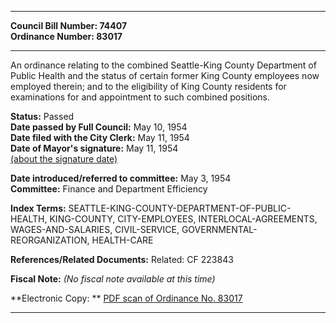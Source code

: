 * * * * *  
  
**Council Bill Number: [](#h0)[](#h2)74407**   
**Ordinance Number: 83017**  
  
* * * * *  
  
An ordinance relating to the combined Seattle-King County Department of Public Health and the status of certain former King County employees now employed therein; and to the eligibility of King County residents for examinations for and appointment to such combined positions.  
  
**Status:** Passed   
**Date passed by Full Council:** May 10, 1954   
**Date filed with the City Clerk:** May 11, 1954   
**Date of Mayor's signature:** May 11, 1954   
[(about the signature date)](/~public/approvaldate.htm)   
  
  
**Date introduced/referred to committee:** May 3, 1954   
**Committee:** Finance and Department Efficiency   
  
**Index Terms:** SEATTLE-KING-COUNTY-DEPARTMENT-OF-PUBLIC-HEALTH, KING-COUNTY, CITY-EMPLOYEES, INTERLOCAL-AGREEMENTS, WAGES-AND-SALARIES, CIVIL-SERVICE, GOVERNMENTAL-REORGANIZATION, HEALTH-CARE  
  
**References/Related Documents:** Related: CF 223843  
  
**Fiscal Note:** *(No fiscal note available at this time)*  
  
**Electronic Copy: ** [PDF scan of Ordinance No. 83017](/~archives/Ordinances/Ord_83017.pdf)  
  
* * * * *  

